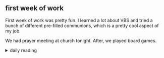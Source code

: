 ## first week of work

First week of work was pretty fun. I learned a lot about VBS and tried a bunch of different pre-filled communions, which is a pretty cool aspect of my job.

We had prayer meeting at church tonight. After, we played board games.

<details markdown="1">
<summary>daily reading</summary>

| {{ page.date | date: "%B %-d, %Y" }} |
| :-------------: |
| [2 Sam. 7; 2 Cor. 1; Ezek. 15; Ps. 56–57]({% link _Bible/Bible-year-1.md %}) |
| [BC 24; HC 80-82; CD III/IV: Art. 15-17]({% link _three_forms/three-forms-month-2.md %}) |
| [The Nicene Creed](https://threeforms.org/the-nicene-creed/) |

</details>